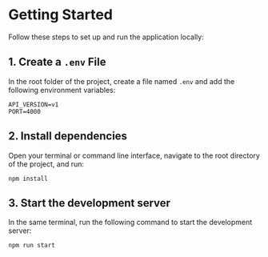 # Getting Started

Follow these steps to set up and run the application locally:

## 1. Create a `.env` File

In the root folder of the project, create a file named `.env` and add the following environment variables:

```plaintext
API_VERSION=v1
PORT=4000
```

## 2. Install dependencies

Open your terminal or command line interface, navigate to the root directory of the project, and run:
```plaintext
npm install
```

## 3. Start the development server
In the same terminal, run the following command to start the development server:
```s
npm run start
```

